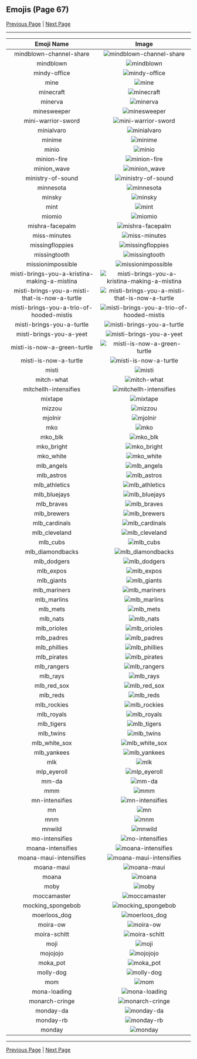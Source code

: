 
## Emojis (Page 67)

[Previous Page](/docs/hc/page-m-0066.md)
  | [Next Page](/docs/hc/page-m-0068.md)

<hr />

|Emoji Name|Image|
| :-: | :-: |
|mindblown-channel-share| ![mindblown-channel-share](/emojis/hc/mindblown-channel-share.gif)|
|mindblown| ![mindblown](/emojis/hc/mindblown.gif)|
|mindy-office| ![mindy-office](/emojis/hc/mindy-office.png)|
|mine| ![mine](/emojis/hc/mine.gif)|
|minecraft| ![minecraft](/emojis/hc/minecraft.png)|
|minerva| ![minerva](/emojis/hc/minerva.jpg)|
|minesweeper| ![minesweeper](/emojis/hc/minesweeper.png)|
|mini-warrior-sword| ![mini-warrior-sword](/emojis/hc/mini-warrior-sword.gif)|
|minialvaro| ![minialvaro](/emojis/hc/minialvaro.png)|
|minime| ![minime](/emojis/hc/minime.png)|
|minio| ![minio](/emojis/hc/minio.png)|
|minion-fire| ![minion-fire](/emojis/hc/minion-fire.jpg)|
|minion_wave| ![minion_wave](/emojis/hc/minion_wave.png)|
|ministry-of-sound| ![ministry-of-sound](/emojis/hc/ministry-of-sound.png)|
|minnesota| ![minnesota](/emojis/hc/minnesota.png)|
|minsky| ![minsky](/emojis/hc/minsky.png)|
|mint| ![mint](/emojis/hc/mint.png)|
|miomio| ![miomio](/emojis/hc/miomio.png)|
|mishra-facepalm| ![mishra-facepalm](/emojis/hc/mishra-facepalm.png)|
|miss-minutes| ![miss-minutes](/emojis/hc/miss-minutes.png)|
|missingfloppies| ![missingfloppies](/emojis/hc/missingfloppies.png)|
|missingtooth| ![missingtooth](/emojis/hc/missingtooth.jpg)|
|missionimpossible| ![missionimpossible](/emojis/hc/missionimpossible.png)|
|misti-brings-you-a-kristina-making-a-mistina| ![misti-brings-you-a-kristina-making-a-mistina](/emojis/hc/misti-brings-you-a-kristina-making-a-mistina.png)|
|misti-brings-you-a-misti-that-is-now-a-turtle| ![misti-brings-you-a-misti-that-is-now-a-turtle](/emojis/hc/misti-brings-you-a-misti-that-is-now-a-turtle.png)|
|misti-brings-you-a-trio-of-hooded-mistis| ![misti-brings-you-a-trio-of-hooded-mistis](/emojis/hc/misti-brings-you-a-trio-of-hooded-mistis.png)|
|misti-brings-you-a-turtle| ![misti-brings-you-a-turtle](/emojis/hc/misti-brings-you-a-turtle.png)|
|misti-brings-you-a-yeet| ![misti-brings-you-a-yeet](/emojis/hc/misti-brings-you-a-yeet.png)|
|misti-is-now-a-green-turtle| ![misti-is-now-a-green-turtle](/emojis/hc/misti-is-now-a-green-turtle.png)|
|misti-is-now-a-turtle| ![misti-is-now-a-turtle](/emojis/hc/misti-is-now-a-turtle.png)|
|misti| ![misti](/emojis/hc/misti.png)|
|mitch-what| ![mitch-what](/emojis/hc/mitch-what.png)|
|mitchellh-intensifies| ![mitchellh-intensifies](/emojis/hc/mitchellh-intensifies.gif)|
|mixtape| ![mixtape](/emojis/hc/mixtape.png)|
|mizzou| ![mizzou](/emojis/hc/mizzou.jpg)|
|mjolnir| ![mjolnir](/emojis/hc/mjolnir.png)|
|mko| ![mko](/emojis/hc/mko.png)|
|mko_blk| ![mko_blk](/emojis/hc/mko_blk.png)|
|mko_bright| ![mko_bright](/emojis/hc/mko_bright.png)|
|mko_white| ![mko_white](/emojis/hc/mko_white.png)|
|mlb_angels| ![mlb_angels](/emojis/hc/mlb_angels.jpg)|
|mlb_astros| ![mlb_astros](/emojis/hc/mlb_astros.jpg)|
|mlb_athletics| ![mlb_athletics](/emojis/hc/mlb_athletics.jpg)|
|mlb_bluejays| ![mlb_bluejays](/emojis/hc/mlb_bluejays.png)|
|mlb_braves| ![mlb_braves](/emojis/hc/mlb_braves.gif)|
|mlb_brewers| ![mlb_brewers](/emojis/hc/mlb_brewers.jpg)|
|mlb_cardinals| ![mlb_cardinals](/emojis/hc/mlb_cardinals.jpg)|
|mlb_cleveland| ![mlb_cleveland](/emojis/hc/mlb_cleveland.png)|
|mlb_cubs| ![mlb_cubs](/emojis/hc/mlb_cubs.jpg)|
|mlb_diamondbacks| ![mlb_diamondbacks](/emojis/hc/mlb_diamondbacks.jpg)|
|mlb_dodgers| ![mlb_dodgers](/emojis/hc/mlb_dodgers.jpg)|
|mlb_expos| ![mlb_expos](/emojis/hc/mlb_expos.jpg)|
|mlb_giants| ![mlb_giants](/emojis/hc/mlb_giants.jpg)|
|mlb_mariners| ![mlb_mariners](/emojis/hc/mlb_mariners.jpg)|
|mlb_marlins| ![mlb_marlins](/emojis/hc/mlb_marlins.jpg)|
|mlb_mets| ![mlb_mets](/emojis/hc/mlb_mets.jpg)|
|mlb_nats| ![mlb_nats](/emojis/hc/mlb_nats.jpg)|
|mlb_orioles| ![mlb_orioles](/emojis/hc/mlb_orioles.jpg)|
|mlb_padres| ![mlb_padres](/emojis/hc/mlb_padres.jpg)|
|mlb_phillies| ![mlb_phillies](/emojis/hc/mlb_phillies.jpg)|
|mlb_pirates| ![mlb_pirates](/emojis/hc/mlb_pirates.jpg)|
|mlb_rangers| ![mlb_rangers](/emojis/hc/mlb_rangers.jpg)|
|mlb_rays| ![mlb_rays](/emojis/hc/mlb_rays.jpg)|
|mlb_red_sox| ![mlb_red_sox](/emojis/hc/mlb_red_sox.jpg)|
|mlb_reds| ![mlb_reds](/emojis/hc/mlb_reds.jpg)|
|mlb_rockies| ![mlb_rockies](/emojis/hc/mlb_rockies.jpg)|
|mlb_royals| ![mlb_royals](/emojis/hc/mlb_royals.jpg)|
|mlb_tigers| ![mlb_tigers](/emojis/hc/mlb_tigers.jpg)|
|mlb_twins| ![mlb_twins](/emojis/hc/mlb_twins.gif)|
|mlb_white_sox| ![mlb_white_sox](/emojis/hc/mlb_white_sox.jpg)|
|mlb_yankees| ![mlb_yankees](/emojis/hc/mlb_yankees.jpg)|
|mlk| ![mlk](/emojis/hc/mlk.jpg)|
|mlp_eyeroll| ![mlp_eyeroll](/emojis/hc/mlp_eyeroll.gif)|
|mm-da| ![mm-da](/emojis/hc/mm-da.png)|
|mmm| ![mmm](/emojis/hc/mmm.jpg)|
|mn-intensifies| ![mn-intensifies](/emojis/hc/mn-intensifies.gif)|
|mn| ![mn](/emojis/hc/mn.jpg)|
|mnm| ![mnm](/emojis/hc/mnm.png)|
|mnwild| ![mnwild](/emojis/hc/mnwild.png)|
|mo-intensifies| ![mo-intensifies](/emojis/hc/mo-intensifies.gif)|
|moana-intensifies| ![moana-intensifies](/emojis/hc/moana-intensifies.gif)|
|moana-maui-intensifies| ![moana-maui-intensifies](/emojis/hc/moana-maui-intensifies.gif)|
|moana-maui| ![moana-maui](/emojis/hc/moana-maui.png)|
|moana| ![moana](/emojis/hc/moana.png)|
|moby| ![moby](/emojis/hc/moby.png)|
|moccamaster| ![moccamaster](/emojis/hc/moccamaster.png)|
|mocking_spongebob| ![mocking_spongebob](/emojis/hc/mocking_spongebob.png)|
|moerloos_dog| ![moerloos_dog](/emojis/hc/moerloos_dog.png)|
|moira-ow| ![moira-ow](/emojis/hc/moira-ow.png)|
|moira-schitt| ![moira-schitt](/emojis/hc/moira-schitt.png)|
|moji| ![moji](/emojis/hc/moji.png)|
|mojojojo| ![mojojojo](/emojis/hc/mojojojo.png)|
|moka_pot| ![moka_pot](/emojis/hc/moka_pot.png)|
|molly-dog| ![molly-dog](/emojis/hc/molly-dog.png)|
|mom| ![mom](/emojis/hc/mom.png)|
|mona-loading| ![mona-loading](/emojis/hc/mona-loading.gif)|
|monarch-cringe| ![monarch-cringe](/emojis/hc/monarch-cringe.png)|
|monday-da| ![monday-da](/emojis/hc/monday-da.png)|
|monday-rb| ![monday-rb](/emojis/hc/monday-rb.png)|
|monday| ![monday](/emojis/hc/monday.png)|

<hr/>

[Previous Page](/docs/hc/page-m-0066.md)
  | [Next Page](/docs/hc/page-m-0068.md)